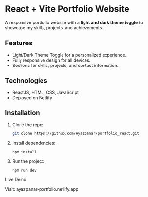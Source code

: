 # React + Vite Portfolio Website  

A responsive portfolio website with a **light and dark theme toggle** to showcase my skills, projects, and achievements.  

## Features  
- Light/Dark Theme Toggle for a personalized experience.  
- Fully responsive design for all devices.  
- Sections for skills, projects, and contact information.  

## Technologies  
- ReactJS, HTML, CSS, JavaScript  
- Deployed on Netlify 

## Installation  
1. Clone the repo:  
   ```bash  
   git clone https://github.com/Ayazpanar/portfolio_react.git

2. Install dependencies:
   ```bash
   npm install

3. Run the project:
   ```bash
   npm run dev

Live Demo

Visit: ayazpanar-portfolio.netlify.app


